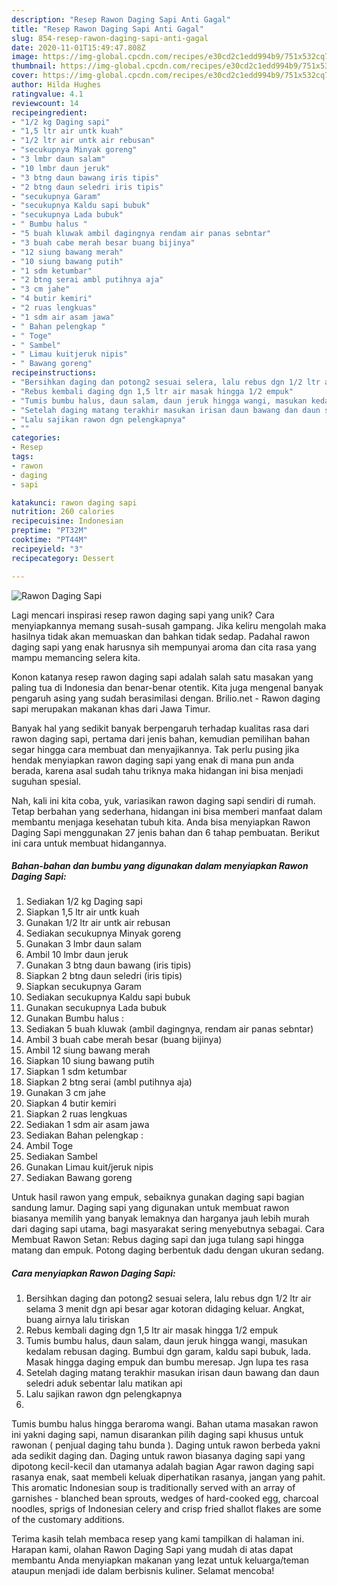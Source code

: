 ```yaml
---
description: "Resep Rawon Daging Sapi Anti Gagal"
title: "Resep Rawon Daging Sapi Anti Gagal"
slug: 854-resep-rawon-daging-sapi-anti-gagal
date: 2020-11-01T15:49:47.808Z
image: https://img-global.cpcdn.com/recipes/e30cd2c1edd994b9/751x532cq70/rawon-daging-sapi-foto-resep-utama.jpg
thumbnail: https://img-global.cpcdn.com/recipes/e30cd2c1edd994b9/751x532cq70/rawon-daging-sapi-foto-resep-utama.jpg
cover: https://img-global.cpcdn.com/recipes/e30cd2c1edd994b9/751x532cq70/rawon-daging-sapi-foto-resep-utama.jpg
author: Hilda Hughes
ratingvalue: 4.1
reviewcount: 14
recipeingredient:
- "1/2 kg Daging sapi"
- "1,5 ltr air untk kuah"
- "1/2 ltr air untk air rebusan"
- "secukupnya Minyak goreng"
- "3 lmbr daun salam"
- "10 lmbr daun jeruk"
- "3 btng daun bawang iris tipis"
- "2 btng daun seledri iris tipis"
- "secukupnya Garam"
- "secukupnya Kaldu sapi bubuk"
- "secukupnya Lada bubuk"
- " Bumbu halus "
- "5 buah kluwak ambil dagingnya rendam air panas sebntar"
- "3 buah cabe merah besar buang bijinya"
- "12 siung bawang merah"
- "10 siung bawang putih"
- "1 sdm ketumbar"
- "2 btng serai ambl putihnya aja"
- "3 cm jahe"
- "4 butir kemiri"
- "2 ruas lengkuas"
- "1 sdm air asam jawa"
- " Bahan pelengkap "
- " Toge"
- " Sambel"
- " Limau kuitjeruk nipis"
- " Bawang goreng"
recipeinstructions:
- "Bersihkan daging dan potong2 sesuai selera, lalu rebus dgn 1/2 ltr air selama 3 menit dgn api besar agar kotoran didaging keluar. Angkat, buang airnya lalu tiriskan"
- "Rebus kembali daging dgn 1,5 ltr air masak hingga 1/2 empuk"
- "Tumis bumbu halus, daun salam, daun jeruk hingga wangi, masukan kedalam rebusan daging. Bumbui dgn garam, kaldu sapi bubuk, lada. Masak hingga daging empuk dan bumbu meresap. Jgn lupa tes rasa"
- "Setelah daging matang terakhir masukan irisan daun bawang dan daun seledri aduk sebentar lalu matikan api"
- "Lalu sajikan rawon dgn pelengkapnya"
- ""
categories:
- Resep
tags:
- rawon
- daging
- sapi

katakunci: rawon daging sapi 
nutrition: 260 calories
recipecuisine: Indonesian
preptime: "PT32M"
cooktime: "PT44M"
recipeyield: "3"
recipecategory: Dessert

---
```



![Rawon Daging Sapi](https://img-global.cpcdn.com/recipes/e30cd2c1edd994b9/751x532cq70/rawon-daging-sapi-foto-resep-utama.jpg)

Lagi mencari inspirasi resep rawon daging sapi yang unik? Cara menyiapkannya memang susah-susah gampang. Jika keliru mengolah maka hasilnya tidak akan memuaskan dan bahkan tidak sedap. Padahal rawon daging sapi yang enak harusnya sih mempunyai aroma dan cita rasa yang mampu memancing selera kita.

Konon katanya resep rawon daging sapi adalah salah satu masakan yang paling tua di Indonesia dan benar-benar otentik. Kita juga mengenal banyak pengaruh asing yang sudah berasimilasi dengan. Brilio.net - Rawon daging sapi merupakan makanan khas dari Jawa Timur.

Banyak hal yang sedikit banyak berpengaruh terhadap kualitas rasa dari rawon daging sapi, pertama dari jenis bahan, kemudian pemilihan bahan segar hingga cara membuat dan menyajikannya. Tak perlu pusing jika hendak menyiapkan rawon daging sapi yang enak di mana pun anda berada, karena asal sudah tahu triknya maka hidangan ini bisa menjadi suguhan spesial.


Nah, kali ini kita coba, yuk, variasikan rawon daging sapi sendiri di rumah. Tetap berbahan yang sederhana, hidangan ini bisa memberi manfaat dalam membantu menjaga kesehatan tubuh kita. Anda bisa menyiapkan Rawon Daging Sapi menggunakan 27 jenis bahan dan 6 tahap pembuatan. Berikut ini cara untuk membuat hidangannya.

<!--inarticleads1-->

##### Bahan-bahan dan bumbu yang digunakan dalam menyiapkan Rawon Daging Sapi:

1. Sediakan 1/2 kg Daging sapi
1. Siapkan 1,5 ltr air untk kuah
1. Gunakan 1/2 ltr air untk air rebusan
1. Sediakan secukupnya Minyak goreng
1. Gunakan 3 lmbr daun salam
1. Ambil 10 lmbr daun jeruk
1. Gunakan 3 btng daun bawang (iris tipis)
1. Siapkan 2 btng daun seledri (iris tipis)
1. Siapkan secukupnya Garam
1. Sediakan secukupnya Kaldu sapi bubuk
1. Gunakan secukupnya Lada bubuk
1. Gunakan  Bumbu halus :
1. Sediakan 5 buah kluwak (ambil dagingnya, rendam air panas sebntar)
1. Ambil 3 buah cabe merah besar (buang bijinya)
1. Ambil 12 siung bawang merah
1. Siapkan 10 siung bawang putih
1. Siapkan 1 sdm ketumbar
1. Siapkan 2 btng serai (ambl putihnya aja)
1. Gunakan 3 cm jahe
1. Siapkan 4 butir kemiri
1. Siapkan 2 ruas lengkuas
1. Sediakan 1 sdm air asam jawa
1. Sediakan  Bahan pelengkap :
1. Ambil  Toge
1. Sediakan  Sambel
1. Gunakan  Limau kuit/jeruk nipis
1. Sediakan  Bawang goreng


Untuk hasil rawon yang empuk, sebaiknya gunakan daging sapi bagian sandung lamur. Daging sapi yang digunakan untuk membuat rawon biasanya memilih yang banyak lemaknya dan harganya jauh lebih murah dari daging sapi utama, bagi masyarakat sering menyebutnya sebagai. Cara Membuat Rawon Setan: Rebus daging sapi dan juga tulang sapi hingga matang dan empuk. Potong daging berbentuk dadu dengan ukuran sedang. 

<!--inarticleads2-->

##### Cara menyiapkan Rawon Daging Sapi:

1. Bersihkan daging dan potong2 sesuai selera, lalu rebus dgn 1/2 ltr air selama 3 menit dgn api besar agar kotoran didaging keluar. Angkat, buang airnya lalu tiriskan
1. Rebus kembali daging dgn 1,5 ltr air masak hingga 1/2 empuk
1. Tumis bumbu halus, daun salam, daun jeruk hingga wangi, masukan kedalam rebusan daging. Bumbui dgn garam, kaldu sapi bubuk, lada. Masak hingga daging empuk dan bumbu meresap. Jgn lupa tes rasa
1. Setelah daging matang terakhir masukan irisan daun bawang dan daun seledri aduk sebentar lalu matikan api
1. Lalu sajikan rawon dgn pelengkapnya
1. 


Tumis bumbu halus hingga beraroma wangi. Bahan utama masakan rawon ini yakni daging sapi, namun disarankan pilih daging sapi khusus untuk rawonan ( penjual daging tahu bunda ). Daging untuk rawon berbeda yakni ada sedikit daging dan. Daging untuk rawon biasanya daging sapi yang dipotong kecil-kecil dan utamanya adalah bagian Agar rawon daging sapi rasanya enak, saat membeli keluak diperhatikan rasanya, jangan yang pahit. This aromatic Indonesian soup is traditionally served with an array of garnishes - blanched bean sprouts, wedges of hard-cooked egg, charcoal noodles, sprigs of Indonesian celery and crisp fried shallot flakes are some of the customary additions. 

Terima kasih telah membaca resep yang kami tampilkan di halaman ini. Harapan kami, olahan Rawon Daging Sapi yang mudah di atas dapat membantu Anda menyiapkan makanan yang lezat untuk keluarga/teman ataupun menjadi ide dalam berbisnis kuliner. Selamat mencoba!
